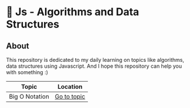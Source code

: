 # 🧠 Js - Algorithms and Data Structures

## About
 This repository is dedicated to my daily learning on topics like algorithms, data structures using Javascript. And I hope this repository can help you with something :)

| Topic | Location |
| ------ | ------ |
| Big O Notation | [Go to topic](./big-O-notation/bigONotation.md)